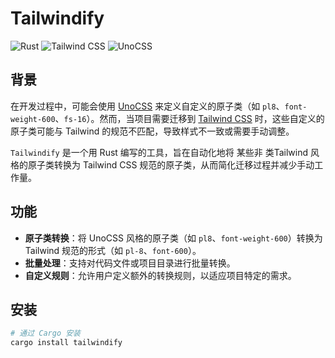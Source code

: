 # Tailwindify

![Rust](https://img.shields.io/badge/Rust-%23000000.svg?style=for-the-badge&logo=rust&logoColor=white)
![Tailwind CSS](https://img.shields.io/badge/Tailwind_CSS-%2338B2AC.svg?style=for-the-badge&logo=tailwind-css&logoColor=white)
![UnoCSS](https://img.shields.io/badge/UnoCSS-%23000000.svg?style=for-the-badge&logo=unocss&logoColor=white)

## 背景

在开发过程中，可能会使用 [UnoCSS](https://github.com/unocss/unocss) 来定义自定义的原子类（如 `pl8`、`font-weight-600`、`fs-16`）。然而，当项目需要迁移到 [Tailwind CSS](https://tailwindcss.com/) 时，这些自定义的原子类可能与 Tailwind 的规范不匹配，导致样式不一致或需要手动调整。

`Tailwindify` 是一个用 Rust 编写的工具，旨在自动化地将 某些非 类Tailwind 风格的原子类转换为 Tailwind CSS 规范的原子类，从而简化迁移过程并减少手动工作量。

## 功能

- **原子类转换**：将 UnoCSS 风格的原子类（如 `pl8`、`font-weight-600`）转换为 Tailwind 规范的形式（如 `pl-8`、`font-600`）。
- **批量处理**：支持对代码文件或项目目录进行批量转换。
- **自定义规则**：允许用户定义额外的转换规则，以适应项目特定的需求。

## 安装

```bash
# 通过 Cargo 安装
cargo install tailwindify
```